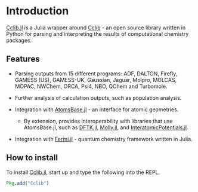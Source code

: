 # Introduction

[Cclib.jl](https://github.com/cclib/Cclib.jl) is a Julia wrapper around [Cclib](https://cclib.github.io/index.html) - an open source library written in Python for parsing and interpreting the results of computational chemistry packages.

## Features

- Parsing outputs from 15 different programs: ADF, DALTON, Firefly, GAMESS (US), GAMESS-UK, Gaussian, Jaguar, Molpro, MOLCAS, MOPAC, NWChem, ORCA, Psi4, NBO, QChem and Turbomole.

- Further analysis of calculation outputs, such as population analysis.

- Integration with [AtomsBase.jl](https://github.com/JuliaMolSim/AtomsBase.jl) - an interface for atomic geometries.
    - By extension, provides interoperability with libraries that use AtomsBase.jl, such as [DFTK.jl](https://github.com/JuliaMolSim/DFTK.jl), [Molly.jl](https://github.com/JuliaMolSim/Molly.jl), and [InteratomicPotentials.jl](https://github.com/cesmix-mit/InteratomicPotentials.jl).
- Integration with [Fermi.jl](https://github.com/FermiQC/Fermi.jl) - quantum chemistry framework written in Julia.

## How to install
To install [Cclib.jl](https://github.com/cclib/Cclib.jl), start up and type the following into the REPL.
```julia
Pkg.add("Cclib")
```

